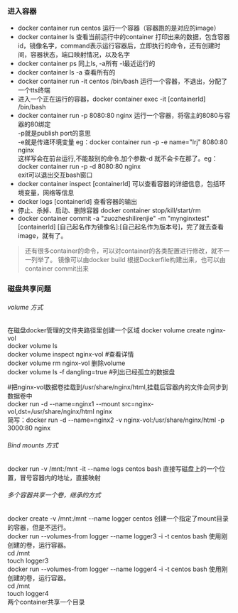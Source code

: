 ### 进入容器

- docker container run centos 运行一个容器（容器跑的是对应的image）
- docker container ls 查看当前运行中的container  打印出来的数据，包含容器id，镜像名字，command表示运行容器后，立即执行的命令，还有创建时间，容器状态，端口映射情况，以及名字
- docker container ps 同上ls, -a所有 -l最近运行的
- docker container ls -a 查看所有的
- docker container run -it centos  /bin/bash 运行一个容器，不退出，分配了一个tts终端
- 进入一个正在运行的容器，docker container exec -it [containerId] /bin/bash
- docker container run -p 8080:80 nginx  运行一个容器，将宿主的8080与容器的80绑定 
<br>-p就是publish port的意思
<br>-e就是传递环境变量 eg：docker container run -p -e name="lrj" 8080:80 nginx
<br>这样写会在前台运行,不能敲别的命令.加个参数-d 就不会卡在那了。eg：docker container run -p -d 8080:80 nginx
<br>exit可以退出交互bash窗口
- docker container inspect [containerId] 可以查看容器的详细信息，包括环境变量，网络等信息
- docker logs [containerId] 查看容器的输出
- 停止、杀掉、启动、删除容器  docker container stop/kill/start/rm
- docker container commit -a "zuozheshilirenjie" -m "mynginxtest" [containerId]  [自己起名作为镜像名]:[自己起名作为版本号]，完了就去查看image，就有了。

> 还有很多container的命令，可以对container的各类配置进行修改，就不一一列举了。
> 镜像可以由docker build	根据Dockerfile构建出来，也可以由container commit出来

### 磁盘共享问题

###### volume 方式
在磁盘docker管理的文件夹路径里创建一个区域
docker volume create nginx-vol  
docker volume ls  
docker volume inspect nginx-vol #查看详情  
docker volume rm nginx-vol  删除volume  
docker volume ls -f dangling=true #列出已经孤立的数据盘  

#把nginx-vol数据卷挂载到/usr/share/nginx/html,挂载后容器内的文件会同步到数据卷中  
docker run -d  --name=nginx1 --mount src=nginx-vol,dst=/usr/share/nginx/html nginx  
简写：docker run -d  --name=nginx2  -v nginx-vol:/usr/share/nginx/html -p 3000:80 nginx  

######  Bind mounts 方式

docker run -v /mnt:/mnt -it --name logs centos bash 直接写磁盘上的一个位置，冒号容器内的地址，直接映射

###### 多个容器共享一个卷，继承的方式

docker create -v /mnt:/mnt --name logger centos 创建一个指定了mount目录的容器，但是不运行。  
docker run --volumes-from logger --name logger3 -i -t centos bash 使用刚创建的卷，运行容器。  
cd /mnt  
touch logger3  
docker run --volumes-from logger --name logger4 -i -t centos bash 使用刚创建的卷，运行容器。  
cd /mnt  
touch logger4  
两个container共享一个目录
